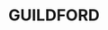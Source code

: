 ---
lastmod: '2025-04-06T06:05:20+00:00'
latitude: -33.858335
layout: suburb
longitude: 150.983724
postcode: '2161'
state: NSW
title: GUILDFORD
url: /nsw/guildford/
---